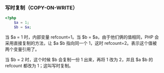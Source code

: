 ### 写时复制（COPY-ON-WRITE）
```php
<?php
    $a = 1;
    $b = $a;
```
当 $a = 1 时，内部变量 refcount=1。当 $b = $a，由于他们俩的值相同，PHP 会采用直接复制的方法，让 $a $b 指向同一个 1，这时 refcount=2。表示这个值被两个变量引用了。

当 $b = 2 时，这个时候 $b 会复制一份 1 出来，再将 1 改为 2，并且 $a $b 的 refcount 都改为 1；这叫写时复制。